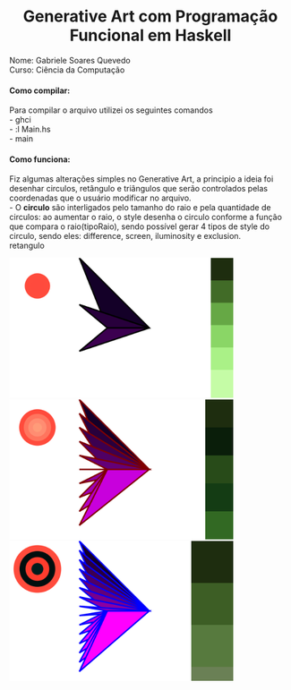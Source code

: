 <h1 align="center"> Generative Art com Programação Funcional em Haskell</h1>
Nome: Gabriele Soares Quevedo <br/>
Curso: Ciência da Computação <br/>

<h4> Como compilar: </h4>
Para compilar o arquivo utilizei os seguintes comandos <br/>
      - ghci <br/>
      - :l Main.hs <br/>
      - main <br/>
 
<h4>Como funciona: </h4>
Fiz algumas alterações simples no Generative Art, a principio a ideia foi desenhar circulos, retângulo e triângulos que serão controlados pelas coordenadas que o usuário modificar no arquivo.</br>
- O <b>circulo</b> são interligados pelo tamanho do raio e pela quantidade de circulos: ao aumentar o raio, o style desenha o circulo conforme a função que compara o raio(tipoRaio), sendo possível gerar 4 tipos de style do circulo, sendo eles: difference, screen, iluminosity e exclusion.</br
- O <b>retangulo</b>

<img src="/t1.svg" width="400" heigth="500"/>  <img src="/t2.svg" width="400" heigth="500"/> <img src="/t3.svg" width="400" heigth="500"/>
 
